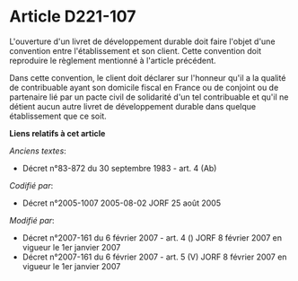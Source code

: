 # Article D221-107

L'ouverture d'un livret de développement durable doit faire l'objet d'une convention entre l'établissement et son client.
Cette convention doit reproduire le règlement mentionné à l'article précédent.

Dans cette convention, le client doit déclarer sur l'honneur qu'il a la qualité de contribuable ayant son domicile fiscal en
France ou de conjoint ou de partenaire lié par un pacte civil de solidarité d'un tel contribuable et qu'il ne détient aucun
autre livret de développement durable dans quelque établissement que ce soit.

**Liens relatifs à cet article**

_Anciens textes_:

  - Décret n°83-872 du 30 septembre 1983 - art. 4 (Ab)

_Codifié par_:

  - Décret n°2005-1007 2005-08-02 JORF 25 août 2005

_Modifié par_:

  - Décret n°2007-161 du 6 février 2007 - art. 4 () JORF 8 février 2007 en vigueur le 1er janvier 2007
  - Décret n°2007-161 du 6 février 2007 - art. 5 (V) JORF 8 février 2007 en vigueur le 1er janvier 2007
